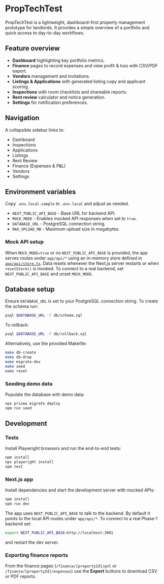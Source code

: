 # PropTechTest

PropTechTest is a lightweight, dashboard-first property management prototype for landlords. It provides a simple overview of a portfolio and quick access to day-to-day workflows.

## Feature overview

- **Dashboard** highlighting key portfolio metrics.
- **Finance** pages to record expenses and view profit & loss with CSV/PDF export.
- **Vendors** management and invitations.
- **Listings & Applications** with generated listing copy and applicant scoring.
- **Inspections** with room checklists and shareable reports.
- **Rent review** calculator and notice generation.
- **Settings** for notification preferences.

## Navigation

A collapsible sidebar links to:

- Dashboard
- Inspections
- Applications
- Listings
- Rent Review
- Finance (Expenses & P&L)
- Vendors
- Settings

## Environment variables

Copy `.env.local.sample` to `.env.local` and adjust as needed.

* `NEXT_PUBLIC_API_BASE` - Base URL for backend API.
* `MOCK_MODE` - Enables mocked API responses when set to `true`.
* `DATABASE_URL` - PostgreSQL connection string.
* `MAX_UPLOAD_MB` - Maximum upload size in megabytes.

### Mock API setup

When `MOCK_MODE=true` or no `NEXT_PUBLIC_API_BASE` is provided, the app serves routes under `app/api/*` using an in-memory store defined in [`app/api/store.ts`](app/api/store.ts). Data resets whenever the Next.js server restarts or when `resetStore()` is invoked. To connect to a real backend, set `NEXT_PUBLIC_API_BASE` and unset `MOCK_MODE`.

## Database setup

Ensure `DATABASE_URL` is set to your PostgreSQL connection string. To create the schema run:

```bash
psql $DATABASE_URL -f db/schema.sql
```

To rollback:

```bash
psql $DATABASE_URL -f db/rollback.sql
```

Alternatively, use the provided Makefile:

```bash
make db-create
make db-drop
make migrate-dev
make seed
make reset
```

### Seeding demo data

Populate the database with demo data:

```bash
npx prisma migrate deploy
npm run seed
```

## Development

### Tests

Install Playwright browsers and run the end-to-end tests:

```bash
npm install
npx playwright install
npm test
```

### Next.js app

Install dependencies and start the development server with mocked APIs:

```bash
npm install
npm run dev
```

The app uses `NEXT_PUBLIC_API_BASE` to talk to the backend. By default it points to the local API routes under `app/api/*`. To connect to a real Phase‑1 backend set:

```bash
export NEXT_PUBLIC_API_BASE=http://localhost:3001
```

and restart the dev server.

### Exporting finance reports

From the finance pages (`/finance/[propertyId]/pnl` or `/finance/[propertyId]/expenses`) use the **Export** buttons to download CSV or PDF reports.

